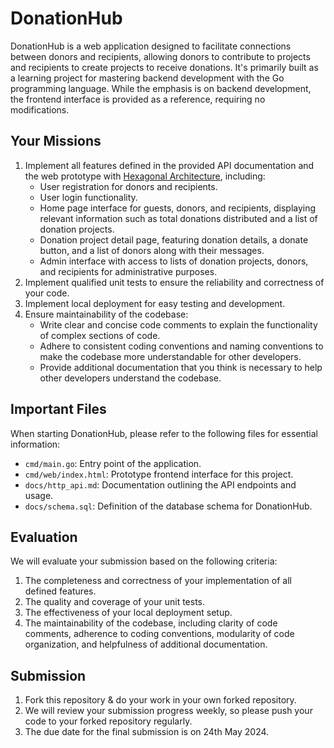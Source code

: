 # DonationHub

DonationHub is a web application designed to facilitate connections between donors and recipients, allowing donors to contribute to projects and recipients to create projects to receive donations. It's primarily built as a learning project for mastering backend development with the Go programming language. While the emphasis is on backend development, the frontend interface is provided as a reference, requiring no modifications.

## Your Missions

1. Implement all features defined in the provided API documentation and the web prototype with [Hexagonal Architecture](https://github.com/Haraj-backend/hex-monscape/blob/master/docs/reference/hex-architecture.md), including:
    - User registration for donors and recipients.
    - User login functionality.
    - Home page interface for guests, donors, and recipients, displaying relevant information such as total donations distributed and a list of donation projects.
    - Donation project detail page, featuring donation details, a donate button, and a list of donors along with their messages.
    - Admin interface with access to lists of donation projects, donors, and recipients for administrative purposes.
2. Implement qualified unit tests to ensure the reliability and correctness of your code.
3. Implement local deployment for easy testing and development.
4. Ensure maintainability of the codebase:
    - Write clear and concise code comments to explain the functionality of complex sections of code.
    - Adhere to consistent coding conventions and naming conventions to make the codebase more understandable for other developers.
    - Provide additional documentation that you think is necessary to help other developers understand the codebase.

## Important Files

When starting DonationHub, please refer to the following files for essential information:

- `cmd/main.go`: Entry point of the application.
- `cmd/web/index.html`: Prototype frontend interface for this project.
- `docs/http_api.md`: Documentation outlining the API endpoints and usage.
- `docs/schema.sql`: Definition of the database schema for DonationHub.

## Evaluation

We will evaluate your submission based on the following criteria:

1. The completeness and correctness of your implementation of all defined features.
2. The quality and coverage of your unit tests.
3. The effectiveness of your local deployment setup.
4. The maintainability of the codebase, including clarity of code comments, adherence to coding conventions, modularity of code organization, and helpfulness of additional documentation.

## Submission

1. Fork this repository & do your work in your own forked repository.
2. We will review your submission progress weekly, so please push your code to your forked repository regularly.
3. The due date for the final submission is on 24th May 2024.

